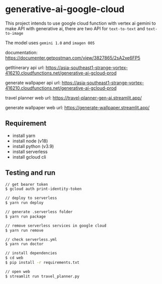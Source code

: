 # generative-ai-google-cloud

This project intends to use google cloud function with vertex ai gemini to make API with generative ai, there are two API for `text-to-text` and `text-to-image`

The model uses `gemini 1.0` and `imagen 005`

documentation: <https://documenter.getpostman.com/view/3827865/2sA2xe6FP5>

getItinerary api url: <https://asia-southeast1-strange-vortex-416210.cloudfunctions.net/generative-ai-gcloud-prod>

generate wallpaper api url: <https://asia-southeast1-strange-vortex-416210.cloudfunctions.net/generative-ai-gcloud-prod>

travel planner web url: <https://travel-planner-gen-ai.streamlit.app/>

generate wallpaper web url: <https://generate-wallpaper.streamlit.app/>

## Requirement

- install yarn
- install node (v18)
- install python (v3.9)
- install serverless
- install gcloud cli

## Testing and run

```zsh
// get bearer token
$ gcloud auth print-identity-token

// deploy to serverless
$ yarn run deploy

// generate .serverless folder
$ yarn run package

// remove serverless services in google cloud
$ yarn run remove

// check serverless.yml
$ yarn run doctor
```

```zsh
// install dependencies
$ cd web
$ pip install -r requirements.txt

// open web
$ streamlit run travel_planner.py
```

